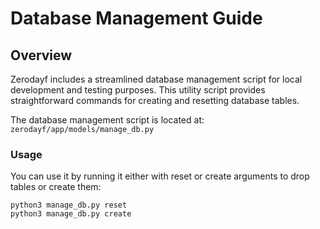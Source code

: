 # Database Management Guide

## Overview
Zerodayf includes a streamlined database management script for local development and testing purposes. This utility script provides straightforward commands for creating and resetting database tables. 

The database management script is located at: `zerodayf/app/models/manage_db.py`

### Usage
You can use it by running it either with reset or create arguments to drop tables or create them:
```
python3 manage_db.py reset
python3 manage_db.py create
```

